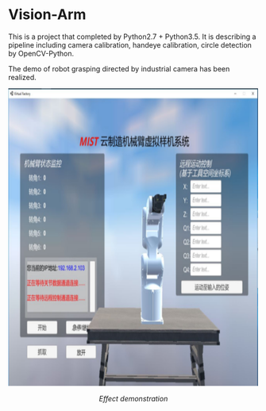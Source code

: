 # Vision-Arm
This is a project that completed by Python2.7 + Python3.5. 
It is describing a pipeline including camera calibration, handeye calibration, circle detection by OpenCV-Python.

The demo of robot grasping directed by industrial camera has been realized.
<p align="center">
	<img src="https://github.com/BKAUTO/Virtual-Prototyping-of-Industrial-Robot/blob/master/Effect1.jpg" alt="Sample"  width="800" height="600">
	<p align="center">
		<em>Effect demonstration</em>
	</p>
</p>

